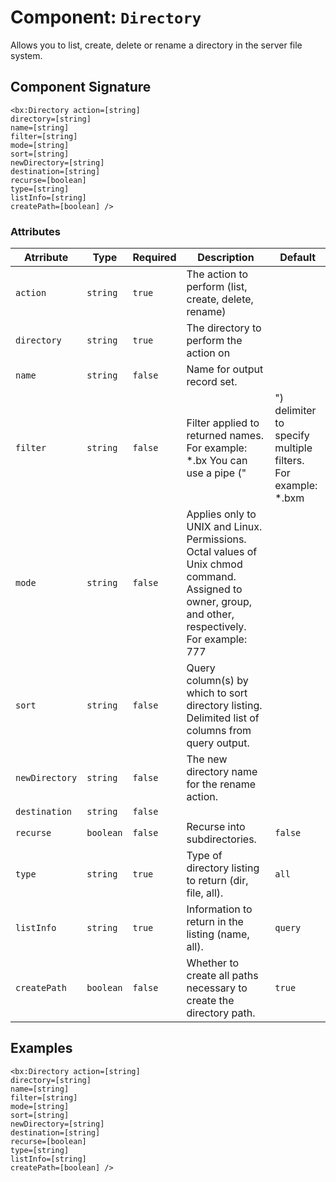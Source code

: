 [comment]: # (Note: This documentation is generated dynamically in the build process.  To modify the contents, change the javadoc on the _invoke method of the Component class)
# Component: `Directory`

Allows you to list, create, delete or rename a directory in the server file system.

## Component Signature
```
<bx:Directory action=[string]
directory=[string]
name=[string]
filter=[string]
mode=[string]
sort=[string]
newDirectory=[string]
destination=[string]
recurse=[boolean]
type=[string]
listInfo=[string]
createPath=[boolean] />
```
### Attributes

| Atrribute | Type | Required | Description | Default |
|----------|------|----------|-------------|---------|
| `action` | `string` | `true` | The action to perform (list, create, delete, rename) |  |
| `directory` | `string` | `true` | The directory to perform the action on |  |
| `name` | `string` | `false` | Name for output record set. |  |
| `filter` | `string` | `false` | Filter applied to returned names. For example: *.bx You can use a pipe ("|") delimiter to specify multiple filters. For example:<br>                   *.bxm|*.bx Filter pattern matches are case-sensitive on UNIX and Linux. Can also be a UDF/Closure which accepts the<br>                   file/directory name and returns a Boolean value to indicate whether that item should be included in the result or not. | `*` |
| `mode` | `string` | `false` | Applies only to UNIX and Linux. Permissions. Octal values of Unix chmod command. Assigned to owner, group, and other, respectively.<br>                 For example: 777 |  |
| `sort` | `string` | `false` | Query column(s) by which to sort directory listing. Delimited list of columns from query output. |  |
| `newDirectory` | `string` | `false` | The new directory name for the rename action. |  |
| `destination` | `string` | `false` |  |  |
| `recurse` | `boolean` | `false` | Recurse into subdirectories. | `false` |
| `type` | `string` | `true` | Type of directory listing to return (dir, file, all). | `all` |
| `listInfo` | `string` | `true` | Information to return in the listing (name, all). | `query` |
| `createPath` | `boolean` | `false` | Whether to create all paths necessary to create the directory path. | `true` |

## Examples

```
<bx:Directory action=[string]
directory=[string]
name=[string]
filter=[string]
mode=[string]
sort=[string]
newDirectory=[string]
destination=[string]
recurse=[boolean]
type=[string]
listInfo=[string]
createPath=[boolean] />
```
